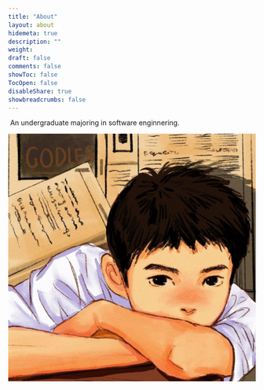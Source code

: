 ```yaml
---
title: "About"
layout: about
hidemeta: true
description: ""
weight: 
draft: false
comments: false
showToc: false
TocOpen: false
disableShare: true
showbreadcrumbs: false
---
```


​	 	An undergraduate majoring in software enginnering.

![ThinkBoy](/ThinkBoy.jpg)


